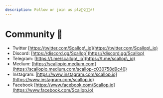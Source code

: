 ```yaml
---
description: Follow or join us plz🙇‍♀️🙇🙇‍♂️!
---
```


# Community 🎎

* Twitter [https://twitter.com/Scallop\_io](https://twitter.com/Scallop\_io)
* Discord: [https://discord.gg/Scallop](https://discord.gg/Scallop)
* Telegram: [https://t.me/scallop\_io](https://t.me/scallop\_io)
* Medium: [https://scallopio.medium.com](https://scallopio.medium.com/scallop-c030758d9c40)
* Instagram: [https://www.instagram.com/scallop.io](https://www.instagram.com/scallop.io)
* Facebook [https://www.facebook.com/Scallop.io](https://www.facebook.com/Scallop.io)
